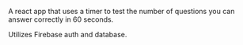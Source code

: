 A react app that uses a timer to test the number of questions you can answer correctly in 60 seconds.

Utilizes Firebase auth and database.
